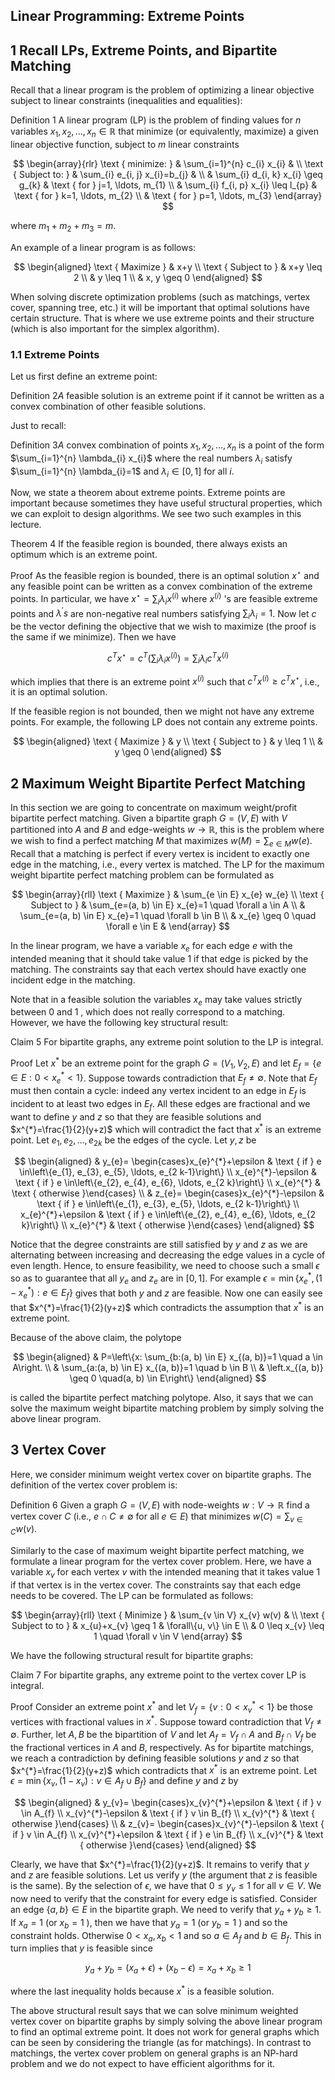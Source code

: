 ##  Linear Programming: Extreme Points

## 1 Recall LPs, Extreme Points, and Bipartite Matching

Recall that a linear program is the problem of optimizing a linear objective subject to linear constraints (inequalities and equalities):

Definition 1 A linear program (LP) is the problem of finding values for $n$ variables $x_{1}, x_{2}, \ldots, x_{n} \in \mathbb{R}$ that minimize (or equivalently, maximize) a given linear objective function, subject to $m$ linear constraints

$$
\begin{array}{rlr}
\text { minimize: } & \sum_{i=1}^{n} c_{i} x_{i} & \\
\text { Subject to: } & \sum_{i} e_{i, j} x_{i}=b_{j} & \\
& \sum_{i} d_{i, k} x_{i} \geq g_{k} & \text { for } j=1, \ldots, m_{1} \\
& \sum_{i} f_{i, p} x_{i} \leq l_{p} & \text { for } k=1, \ldots, m_{2} \\
& \text { for } p=1, \ldots, m_{3}
\end{array}
$$

where $m_{1}+m_{2}+m_{3}=m$.

An example of a linear program is as follows:

$$
\begin{aligned}
\text { Maximize } & x+y \\
\text { Subject to } & x+y \leq 2 \\
& y \leq 1 \\
& x, y \geq 0
\end{aligned}
$$

When solving discrete optimization problems (such as matchings, vertex cover, spanning tree, etc.) it will be important that optimal solutions have certain structure. That is where we use extreme points and their structure (which is also important for the simplex algorithm).

### 1.1 Extreme Points

Let us first define an extreme point:

Definition $2 A$ feasible solution is an extreme point if it cannot be written as a convex combination of other feasible solutions.

Just to recall:

Definition $3 A$ convex combination of points $x_{1}, x_{2}, \ldots, x_{n}$ is a point of the form $\sum_{i=1}^{n} \lambda_{i} x_{i}$ where the real numbers $\lambda_{i}$ satisfy $\sum_{i=1}^{n} \lambda_{i}=1$ and $\lambda_{i} \in[0,1]$ for all $i$.

Now, we state a theorem about extreme points. Extreme points are important because sometimes they have useful structural properties, which we can exploit to design algorithms. We see two such examples in this lecture.

Theorem 4 If the feasible region is bounded, there always exists an optimum which is an extreme point.

Proof As the feasible region is bounded, there is an optimal solution $x^{\star}$ and any feasible point can be written as a convex combination of the extreme points. In particular, we have $x^{\star}=\sum_{i} \lambda_{i} x^{(i)}$ where $x^{(i)}$ 's are feasible extreme points and $\lambda^{\prime} s$ are non-negative real numbers satisfying $\sum_{i} \lambda_{i}=1$. Now let $c$ be the vector defining the objective that we wish to maximize (the proof is the same if we minimize). Then we have

$$
c^{T} x^{\star}=c^{T}\left(\sum_{i} \lambda_{i} x^{(i)}\right)=\sum_{i} \lambda_{i} c^{T} x^{(i)}
$$

which implies that there is an extreme point $x^{(i)}$ such that $c^{T} x^{(i)} \geq c^{T} x^{\star}$, i.e., it is an optimal solution.

If the feasible region is not bounded, then we might not have any extreme points. For example, the following LP does not contain any extreme points.

$$
\begin{aligned}
\text { Maximize } & y \\
\text { Subject to } & y \leq 1 \\
& y \geq 0
\end{aligned}
$$

## 2 Maximum Weight Bipartite Perfect Matching

In this section we are going to concentrate on maximum weight/profit bipartite perfect matching. Given a bipartite graph $G=(V, E)$ with $V$ partitioned into $A$ and $B$ and edge-weights $w \rightarrow \mathbb{R}$, this is the problem where we wish to find a perfect matching $M$ that maximizes $w(M)=\sum_{e \in M} w(e)$. Recall that a matching is perfect if every vertex is incident to exactly one edge in the matching, i.e., every vertex is matched. The LP for the maximum weight bipartite perfect matching problem can be formulated as

$$
\begin{array}{rll}
\text { Maximize } & \sum_{e \in E} x_{e} w_{e} \\
\text { Subject to } & \sum_{e=(a, b) \in E} x_{e}=1 \quad \forall a \in A \\
& \sum_{e=(a, b) \in E} x_{e}=1 \quad \forall b \in B \\
& x_{e} \geq 0 \quad \forall e \in E &
\end{array}
$$

In the linear program, we have a variable $x_{e}$ for each edge $e$ with the intended meaning that it should take value 1 if that edge is picked by the matching. The constraints say that each vertex should have exactly one incident edge in the matching.

Note that in a feasible solution the variables $x_{e}$ may take values strictly between 0 and 1 , which does not really correspond to a matching. However, we have the following key structural result:

Claim 5 For bipartite graphs, any extreme point solution to the LP is integral.

Proof Let $x^{*}$ be an extreme point for the graph $G=\left(V_{1}, V_{2}, E\right)$ and let $E_{f}=\left\{e \in E: 0<x_{e}^{*}<1\right\}$. Suppose towards contradiction that $E_{f} \neq \emptyset$. Note that $E_{f}$ must then contain a cycle: indeed any vertex incident to an edge in $E_{f}$ is incident to at least two edges in $E_{f}$. All these edges are fractional and we want to define $y$ and $z$ so that they are feasible solutions and $x^{*}=\frac{1}{2}(y+z)$ which will contradict the
fact that $x^{*}$ is an extreme point. Let $e_{1}, e_{2}, \ldots, e_{2 k}$ be the edges of the cycle. Let $y, z$ be

$$
\begin{aligned}
& y_{e}= \begin{cases}x_{e}^{*}+\epsilon & \text { if } e \in\left\{e_{1}, e_{3}, e_{5}, \ldots, e_{2 k-1}\right\} \\
x_{e}^{*}-\epsilon & \text { if } e \in\left\{e_{2}, e_{4}, e_{6}, \ldots, e_{2 k}\right\} \\
x_{e}^{*} & \text { otherwise }\end{cases} \\
& z_{e}= \begin{cases}x_{e}^{*}-\epsilon & \text { if } e \in\left\{e_{1}, e_{3}, e_{5}, \ldots, e_{2 k-1}\right\} \\
x_{e}^{*}+\epsilon & \text { if } e \in\left\{e_{2}, e_{4}, e_{6}, \ldots, e_{2 k}\right\} \\
x_{e}^{*} & \text { otherwise }\end{cases}
\end{aligned}
$$

Notice that the degree constraints are still satisfied by $y$ and $z$ as we are alternating between increasing and decreasing the edge values in a cycle of even length. Hence, to ensure feasibility, we need to choose such a small $\epsilon$ so as to guarantee that all $y_{e}$ and $z_{e}$ are in $[0,1]$. For example $\epsilon=\min \left\{x_{e}^{*},\left(1-x_{e}^{*}\right): e \in E_{f}\right\}$ gives that both $y$ and $z$ are feasible. Now one can easily see that $x^{*}=\frac{1}{2}(y+z)$ which contradicts the assumption that $x^{*}$ is an extreme point.

Because of the above claim, the polytope

$$
\begin{aligned}
& P=\left\{x: \sum_{b:(a, b) \in E} x_{(a, b)}=1 \quad a \in A\right. \\
& \sum_{a:(a, b) \in E} x_{(a, b)}=1 \quad b \in B \\
& \left.x_{(a, b)} \geq 0 \quad(a, b) \in E\right\}
\end{aligned}
$$

is called the bipartite perfect matching polytope. Also, it says that we can solve the maximum weight bipartite matching problem by simply solving the above linear program.

## 3 Vertex Cover

Here, we consider minimum weight vertex cover on bipartite graphs. The definition of the vertex cover problem is:

Definition 6 Given a graph $G=(V, E)$ with node-weights $w: V \rightarrow \mathbb{R}$ find a vertex cover $C$ (i.e., $e \cap C \neq \emptyset$ for all $e \in E)$ that minimizes $w(C)=\sum_{v \in C} w(v)$.

Similarly to the case of maximum weight bipartite perfect matching, we formulate a linear program for the vertex cover problem. Here, we have a variable $x_{v}$ for each vertex $v$ with the intended meaning that it takes value 1 if that vertex is in the vertex cover. The constraints say that each edge needs to be covered. The LP can be formulated as follows:

$$
\begin{array}{rll}
\text { Minimize } & \sum_{v \in V} x_{v} w(v) & \\
\text { Subject to to } & x_{u}+x_{v} \geq 1 & \forall\{u, v\} \in E \\
& 0 \leq x_{v} \leq 1 \quad \forall v \in V
\end{array}
$$

We have the following structural result for bipartite graphs:

Claim 7 For bipartite graphs, any extreme point to the vertex cover LP is integral.

Proof Consider an extreme point $x^{*}$ and let $V_{f}=\left\{v: 0<x_{v}^{*}<1\right\}$ be those vertices with fractional values in $x^{*}$. Suppose toward contradiction that $V_{f} \neq \emptyset$. Further, let $A, B$ be the bipartition of $V$ and let $A_{f}=V_{f} \cap A$ and $B_{f} \cap V_{f}$ be the fractional vertices in $A$ and $B$, respectively. As for bipartite matchings, we reach a contradiction by defining feasible solutions $y$ and $z$ so that $x^{*}=\frac{1}{2}(y+z)$ which contradicts that $x^{*}$ is an extreme point. Let $\epsilon=\min \left\{x_{v},\left(1-x_{v}\right): v \in A_{f} \cup B_{f}\right\}$ and define $y$ and $z$ by

$$
\begin{aligned}
& y_{v}= \begin{cases}x_{v}^{*}+\epsilon & \text { if } v \in A_{f} \\
x_{v}^{*}-\epsilon & \text { if } v \in B_{f} \\
x_{v}^{*} & \text { otherwise }\end{cases} \\
& z_{v}= \begin{cases}x_{v}^{*}-\epsilon & \text { if } v \in A_{f} \\
x_{v}^{*}+\epsilon & \text { if } e \in B_{f} \\
x_{v}^{*} & \text { otherwise }\end{cases}
\end{aligned}
$$

Clearly, we have that $x^{*}=\frac{1}{2}(y+z)$. It remains to verify that $y$ and $z$ are feasible solutions. Let us verify $y$ (the argument that $z$ is feasible is the same). By the selection of $\epsilon$, we have that $0 \leq y_{v} \leq 1$ for all $v \in V$. We now need to verify that the constraint for every edge is satisfied. Consider an edge $\{a, b\} \in E$ in the bipartite graph. We need to verify that $y_{a}+y_{b} \geq 1$. If $x_{a}=1$ (or $x_{b}=1$ ), then we have that $y_{a}=1$ (or $y_{b}=1$ ) and so the constraint holds. Otherwise $0<x_{a}, x_{b}<1$ and so $a \in A_{f}$ and $b \in B_{f}$. This in turn implies that $y$ is feasible since

$$
y_{a}+y_{b}=\left(x_{a}+\epsilon\right)+\left(x_{b}-\epsilon\right)=x_{a}+x_{b} \geq 1
$$

where the last inequality holds because $x^{*}$ is a feasible solution.

The above structural result says that we can solve minimum weighted vertex cover on bipartite graphs by simply solving the above linear program to find an optimal extreme point. It does not work for general graphs which can be seen by considering the triangle (as for matchings). In contrast to matchings, the vertex cover problem on general graphs is an NP-hard problem and we do not expect to have efficient algorithms for it.

